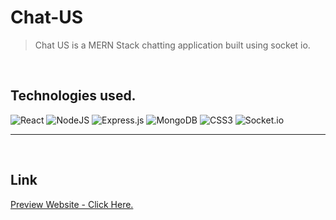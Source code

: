 # Chat-US
>Chat US is a MERN Stack chatting application built using socket io.  

<br>

## Technologies used.

 ![React](https://img.shields.io/badge/react-%2320232a.svg?style=for-the-badge&logo=react&logoColor=%2361DAFB)
 ![NodeJS](https://img.shields.io/badge/node.js-6DA55F?style=for-the-badge&logo=node.js&logoColor=white)
![Express.js](https://img.shields.io/badge/express.js-%23404d59.svg?style=for-the-badge&logo=express&logoColor=%2361DAFB)
![MongoDB](https://img.shields.io/badge/MongoDB-%234ea94b.svg?style=for-the-badge&logo=mongodb&logoColor=white)
![CSS3](https://img.shields.io/badge/css3-%231572B6.svg?style=for-the-badge&logo=css3&logoColor=white)
![Socket.io](https://img.shields.io/badge/Socket.io-black?style=for-the-badge&logo=socket.io&badgeColor=010101)
<hr>
<br>

## Link

 [Preview Website - Click Here.]("https://chat-us.onrender.com/")